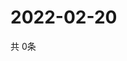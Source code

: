 # 2022-02-20
  共 0条

  <!-- BEGIN -->
  <!-- 最后更新时间Sun Feb 20 2022 02:25:12 GMT+0000 (Coordinated Universal Time) -->
  
  <!-- END -->
  
  